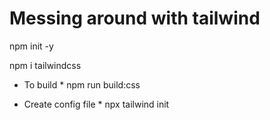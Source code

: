 # Messing around with tailwind

npm init -y

npm i tailwindcss

* To build *
npm run build:css

* Create config file *
npx tailwind init